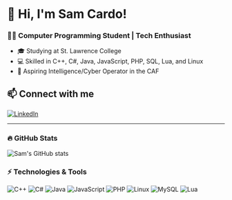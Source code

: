 # 👋 Hi, I'm Sam Cardo!
### 👨‍💻 Computer Programming Student | Tech Enthusiast

- 🎓 Studying at St. Lawrence College
- 💻 Skilled in C++, C#, Java, JavaScript, PHP, SQL, Lua, and Linux
- 🚀 Aspiring Intelligence/Cyber Operator in the CAF

## 📫 Connect with me
[![LinkedIn](https://img.shields.io/badge/LinkedIn-Profile-blue?logo=linkedin)](https://www.linkedin.com/in/sam-cardo-82a71b279/)

---

### 🔥 GitHub Stats
![Sam's GitHub stats](https://github-readme-stats.vercel.app/api?username=deadender83&show_icons=true&theme=default)

### ⚡ Technologies & Tools
![C++](https://img.shields.io/badge/C++-blue?logo=c%2B%2B&logoColor=white)
![C#](https://img.shields.io/badge/C%23-239120?logo=c-sharp&logoColor=white)
![Java](https://img.shields.io/badge/Java-orange?logo=java&logoColor=white)
![JavaScript](https://img.shields.io/badge/JavaScript-yellow?logo=javascript&logoColor=white)
![PHP](https://img.shields.io/badge/PHP-purple?logo=php&logoColor=white)
![Linux](https://img.shields.io/badge/Linux-black?logo=linux&logoColor=white)
![MySQL](https://img.shields.io/badge/MySQL-blue?logo=mysql&logoColor=white)
![Lua](https://img.shields.io/badge/Lua-blue?logo=lua&logoColor=white)
